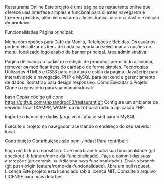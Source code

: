 Restaurante Online
Este projeto é uma página de restaurante online que oferece uma interface simples e funcional para clientes navegarem e fazerem pedidos, além de uma área administrativa para o cadastro e edição de produtos.

Funcionalidades
Página principal:

Menu com opções para Café da Manhã, Refeições e Bebidas.
Os usuários podem visualizar os itens de cada categoria ao selecionar as opções no menu, localizado logo abaixo do banner principal.
Área administrativa:

Página dedicada ao cadastro e edição de produtos, permitindo adicionar, remover ou modificar itens do cardápio de forma simples.
Tecnologias Utilizadas
HTML5 e CSS3 para estrutura e estilo da página.
JavaScript para interatividade e navegação.
PHP e MySQL para backend e gerenciamento de dados.
Bootstrap para design responsivo.
Como Executar o Projeto
Clone o repositório para sua máquina local:

bash
Copiar código
git clone https://github.com/alexsandrocl13/restaurant.git
Configure um ambiente de servidor local (XAMPP, WAMP, ou outro) para rodar a aplicação PHP.

Importe o banco de dados (arquivo database.sql) para o MySQL.

Execute o projeto no navegador, acessando o endereço do seu servidor local.

Contribuição
Contribuições são bem-vindas! Para contribuir:

Faça um fork do repositório.
Crie uma branch para sua funcionalidade (git checkout -b feature/nome-da-funcionalidade).
Faça o commit das suas alterações (git commit -m 'Adiciona nova funcionalidade').
Envie a branch (git push origin feature/nome-da-funcionalidade).
Abra um pull request.
Licença
Este projeto está licenciado sob a licença MIT. Consulte o arquivo LICENSE para mais detalhes.
